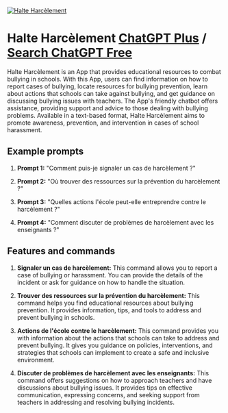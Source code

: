 
[![Halte Harcèlement](https://files.oaiusercontent.com/file-KJXrvTsVAofmGRWLZKrfqZkt?se=2123-10-16T07%3A45%3A19Z&sp=r&sv=2021-08-06&sr=b&rscc=max-age%3D31536000%2C%20immutable&rscd=attachment%3B%20filename%3D59a57c3b-5d6e-4531-b9ab-6ff5eb50f05d.png&sig=KGPbTw%2Bq%2B3cGJHtKKfbZ9voWeev%2B5MPj1l7UtP5%2BmcE%3D)](https://chat.openai.com/g/g-EEntnNXvu-halte-harcelement)

# Halte Harcèlement [ChatGPT Plus](https://chat.openai.com/g/g-EEntnNXvu-halte-harcelement) / [Search ChatGPT Free](https://gptcall.net/index.html#/?search=Halte%20Harc%C3%A8lement)

Halte Harcèlement is an App that provides educational resources to combat bullying in schools. With this App, users can find information on how to report cases of bullying, locate resources for bullying prevention, learn about actions that schools can take against bullying, and get guidance on discussing bullying issues with teachers. The App's friendly chatbot offers assistance, providing support and advice to those dealing with bullying problems. Available in a text-based format, Halte Harcèlement aims to promote awareness, prevention, and intervention in cases of school harassment.

## Example prompts

1. **Prompt 1:** "Comment puis-je signaler un cas de harcèlement ?"

2. **Prompt 2:** "Où trouver des ressources sur la prévention du harcèlement ?"

3. **Prompt 3:** "Quelles actions l'école peut-elle entreprendre contre le harcèlement ?"

4. **Prompt 4:** "Comment discuter de problèmes de harcèlement avec les enseignants ?"


## Features and commands

1. **Signaler un cas de harcèlement:** This command allows you to report a case of bullying or harassment. You can provide the details of the incident or ask for guidance on how to handle the situation.

2. **Trouver des ressources sur la prévention du harcèlement:** This command helps you find educational resources about bullying prevention. It provides information, tips, and tools to address and prevent bullying in schools.

3. **Actions de l'école contre le harcèlement:** This command provides you with information about the actions that schools can take to address and prevent bullying. It gives you guidance on policies, interventions, and strategies that schools can implement to create a safe and inclusive environment.

4. **Discuter de problèmes de harcèlement avec les enseignants:** This command offers suggestions on how to approach teachers and have discussions about bullying issues. It provides tips on effective communication, expressing concerns, and seeking support from teachers in addressing and resolving bullying incidents.


